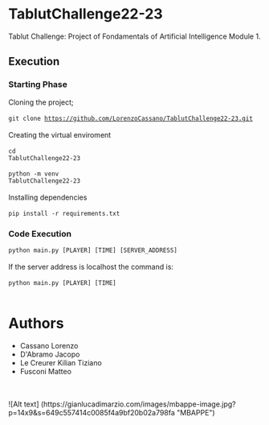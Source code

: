 # TablutChallenge22-23
Tablut Challenge: Project of Fondamentals of Artificial Intelligence Module 1.
<br> 
## Execution
### Starting Phase
Cloning the project; <br> <br>
<code>git clone https://github.com/LorenzoCassano/TablutChallenge22-23.git</code> <br> <br>
Creating the virtual enviroment <br> <br>
<code>cd TablutChallenge22-23</code> <br> <br>
<code>python -m venv TablutChallenge22-23</code> <br><br>
Installing dependencies <br> <br>
<code>pip install -r requirements.txt</code>
### Code Execution
<code>python main.py [PLAYER] [TIME] [SERVER_ADDRESS]</code> <br> <br>
If the server address is localhost the command is:<br> <br>
<code>python main.py [PLAYER] [TIME] </code> <br> <br>
# Authors
<ul>
<li> Cassano Lorenzo
<li> D'Abramo Jacopo
<li> Le Creurer Kilian Tiziano
<li> Fusconi Matteo
</ul>
<br><br>
![Alt text] (https://gianlucadimarzio.com/images/mbappe-image.jpg?p=14x9&s=649c557414c0085f4a9bf20b02a798fa "MBAPPE")
<br>
